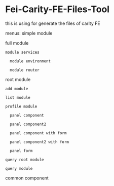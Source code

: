 # Fei-Carity-FE-Files-Tool

this is using for generate the files of carity FE

menus:
  simple module
  
  full module
  
    module services
    
      module environment
      
      module router
      
  
  root module
  
    add module
    
    list module
    
    profile module
    
      panel component
      
      panel component2
      
      panel component with form
      
      panel component2 with form
      
      panel form
      
    query root module
    
    query module
    
 
  common component
  
  
  
  
